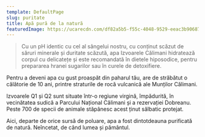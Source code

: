 ```yaml
---
template: DefaultPage
slug: puritate
title: Apă pură de la natură
featuredImage: https://ucarecdn.com/df82a5b5-f55c-4048-9529-eeac3b90687d/-/preview/-/enhance/73/
---
```

> Cu un pH identic cu cel al sângelui nostru, cu conținut scăzut de săruri minerale și duritate scăzută, apa Izvoarele Călimani hidratează corpul cu delicatețe și este recomandată în dietele hiposodice, pentru prepararea hranei sugarilor sau în curele de detoxifiere.

Pentru a deveni apa cu gust proaspăt din paharul tău, are de străbătut o călătorie de 10 ani, printre straturile de rocă vulcanică ale Munților Călimani. 

Izvoarele Q1 și Q2 sunt situate într-o regiune virgină, împădurită, în vecinătatea sudică a Parcului Național Călimani și a rezervației Dobreanu. Peste 700 de specii de animale stăpânesc acest ținut sălbatic protejat.

Aici, departe de orice sursă de poluare, apa a fost dintotdeauna purificată de natură. Neîncetat, de când lumea și pământul.